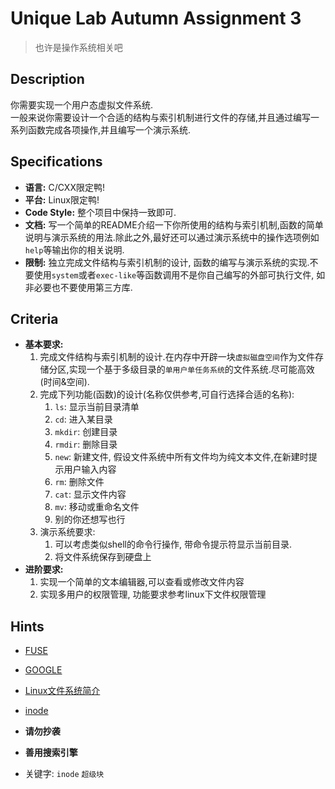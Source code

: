 # Unique Lab Autumn Assignment 3

> 也许是操作系统相关吧

## Description

你需要实现一个用户态虚拟文件系统.  
一般来说你需要设计一个合适的结构与索引机制进行文件的存储,并且通过编写一系列函数完成各项操作,并且编写一个演示系统.  

## Specifications

* **语言:** C/CXX限定鸭!  
* **平台:** Linux限定鸭!  
* **Code Style:** 整个项目中保持一致即可.  
* **文档:** 写一个简单的README介绍一下你所使用的结构与索引机制,函数的简单说明与演示系统的用法.除此之外,最好还可以通过演示系统中的操作选项例如`help`等输出你的相关说明.  
* **限制:** 独立完成文件结构与索引机制的设计, 函数的编写与演示系统的实现.不要使用`system`或者`exec-like`等函数调用不是你自己编写的外部可执行文件, 如非必要也不要使用第三方库.  

## Criteria

* **基本要求:**
    1. 完成文件结构与索引机制的设计.在内存中开辟一块`虚拟磁盘空间`作为文件存储分区,实现一个基于多级目录的`单用户单任务系统`的文件系统.尽可能高效(时间&空间).
    2. 完成下列功能(函数)的设计(名称仅供参考,可自行选择合适的名称):
        1. `ls`: 显示当前目录清单
        2. `cd`: 进入某目录
        3. `mkdir`: 创建目录
        4. `rmdir`: 删除目录
        5. `new`: 新建文件, 假设文件系统中所有文件均为纯文本文件,在新建时提示用户输入内容
        6. `rm`: 删除文件
        7. `cat`: 显示文件内容  
        8. `mv`: 移动或重命名文件  
        9. 别的你还想写也行  
    3. 演示系统要求:
        1. 可以考虑类似shell的命令行操作, 带命令提示符显示当前目录.
        2. 将文件系统保存到硬盘上
* **进阶要求:**
    1. 实现一个简单的文本编辑器,可以查看或修改文件内容
    2. 实现多用户的权限管理, 功能要求参考linux下文件权限管理  

## Hints

* [FUSE](https://osxfuse.github.io/)  
* [GOOGLE](https://www.google.com/)  
* [Linux文件系统简介](https://www.ibm.com/developerworks/cn/linux/l-linux-filesystem/index.html)
* [inode](https://en.wikipedia.org/wiki/Inode)

* **请勿抄袭**  
* **善用搜索引擎**  
* 关键字: `inode` `超级块`

~~~别的没有了,出题人是魔鬼~~~  